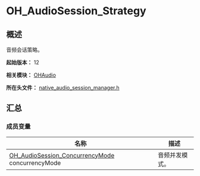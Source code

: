 # OH_AudioSession_Strategy

## 概述

音频会话策略。

**起始版本：** 12

**相关模块：** [OHAudio](capi-ohaudio.md)

**所在头文件：** [native_audio_session_manager.h](capi-native-audio-session-manager-h.md)

## 汇总

### 成员变量

| 名称 | 描述 |
| -- | -- |
| [OH_AudioSession_ConcurrencyMode](capi-native-audio-session-manager-h.md#oh_audiosession_concurrencymode) concurrencyMode | 音频并发模式。 |


